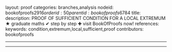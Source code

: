 layout: proof
categories: branches,analysis
nodeid: bookofproofs$2916
orderid: 50
parentid: bookofproofs$6784
title: 
description: PROOF OF SUFFICIENT CONDITION FOR A LOCAL EXTREMUM &#9733; graduate maths &#10004; step by step &#10010; visit BookOfProofs now!
references: 
keywords: condition,extremum,local,sufficient,proof
contributors: bookofproofs

---

---


